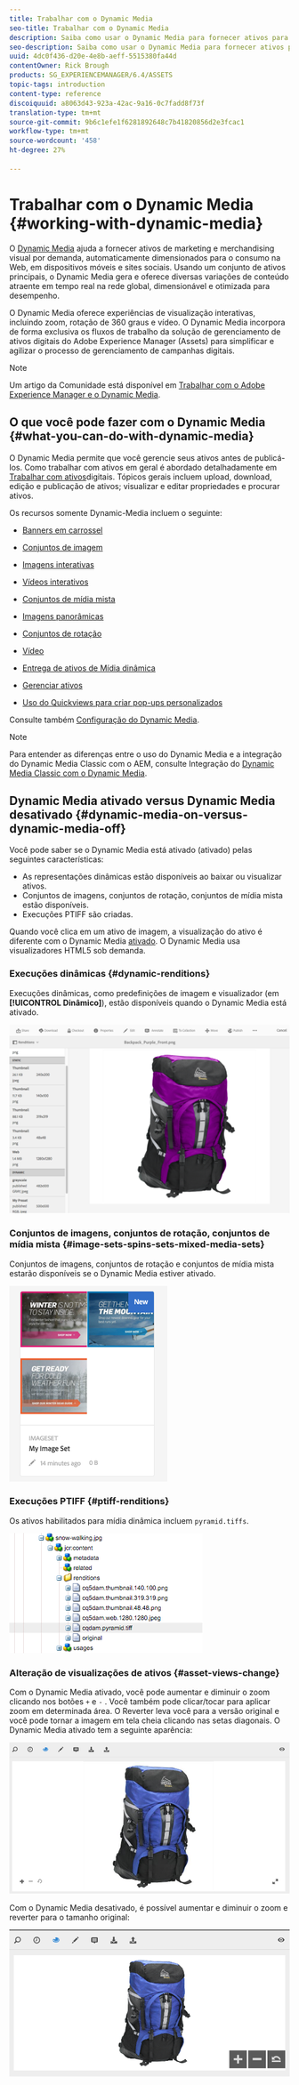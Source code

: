 ```yaml
---
title: Trabalhar com o Dynamic Media
seo-title: Trabalhar com o Dynamic Media
description: Saiba como usar o Dynamic Media para fornecer ativos para consumo em sites da Web, móveis e sociais.
seo-description: Saiba como usar o Dynamic Media para fornecer ativos para consumo em sites da Web, móveis e sociais.
uuid: 4dc0f436-d20e-4e8b-aeff-5515380fa44d
contentOwner: Rick Brough
products: SG_EXPERIENCEMANAGER/6.4/ASSETS
topic-tags: introduction
content-type: reference
discoiquuid: a8063d43-923a-42ac-9a16-0c7fadd8f73f
translation-type: tm+mt
source-git-commit: 9b6c1efe1f6281892648c7b41820856d2e3fcac1
workflow-type: tm+mt
source-wordcount: '458'
ht-degree: 27%

---
```



# Trabalhar com o Dynamic Media {#working-with-dynamic-media}

O [Dynamic Media](https://www.adobe.com/solutions/web-experience-management/dynamic-media.html) ajuda a fornecer ativos de marketing e merchandising visual por demanda, automaticamente dimensionados para o consumo na Web, em dispositivos móveis e sites sociais. Usando um conjunto de ativos principais, o Dynamic Media gera e oferece diversas variações de conteúdo atraente em tempo real na rede global, dimensionável e otimizada para desempenho.

O Dynamic Media oferece experiências de visualização interativas, incluindo zoom, rotação de 360 graus e vídeo. O Dynamic Media incorpora de forma exclusiva os fluxos de trabalho da solução de gerenciamento de ativos digitais do Adobe Experience Manager (Assets) para simplificar e agilizar o processo de gerenciamento de campanhas digitais.

>[!NOTE]
>
>Um artigo da Comunidade está disponível em [Trabalhar com o Adobe Experience Manager e o Dynamic Media](https://helpx.adobe.com/experience-manager/using/aem_dynamic_media.html).

## O que você pode fazer com o Dynamic Media {#what-you-can-do-with-dynamic-media}

O Dynamic Media permite que você gerencie seus ativos antes de publicá-los. Como trabalhar com ativos em geral é abordado detalhadamente em [Trabalhar com ativos](managing-assets-touch-ui.md)digitais. Tópicos gerais incluem upload, download, edição e publicação de ativos; visualizar e editar propriedades e procurar ativos.

Os recursos somente Dynamic-Media incluem o seguinte:

* [Banners em carrossel](carousel-banners.md)
* [Conjuntos de imagem](image-sets.md)
* [Imagens interativas](interactive-images.md)
* [Vídeos interativos](interactive-videos.md)
* [Conjuntos de mídia mista](mixed-media-sets.md)
* [Imagens panorâmicas](panoramic-images.md)

* [Conjuntos de rotação](spin-sets.md)
* [Vídeo](video.md)
* [Entrega de ativos de Mídia dinâmica](delivering-dynamic-media-assets.md)
* [Gerenciar ativos](managing-assets.md)
* [Uso do Quickviews para criar pop-ups personalizados](custom-pop-ups.md)

Consulte também [Configuração do Dynamic Media](administering-dynamic-media.md).

>[!NOTE]
>
>Para entender as diferenças entre o uso do Dynamic Media e a integração do Dynamic Media Classic com o AEM, consulte Integração do [Dynamic Media Classic com o Dynamic Media](/help/sites-administering/scene7.md#aem-scene-integration-versus-dynamic-media).

## Dynamic Media ativado versus Dynamic Media desativado {#dynamic-media-on-versus-dynamic-media-off}

Você pode saber se o Dynamic Media está ativado (ativado) pelas seguintes características:

* As representações dinâmicas estão disponíveis ao baixar ou visualizar ativos.
* Conjuntos de imagens, conjuntos de rotação, conjuntos de mídia mista estão disponíveis.
* Execuções PTIFF são criadas.

Quando você clica em um ativo de imagem, a visualização do ativo é diferente com o Dynamic Media [ativado](config-dynamic.md#enabling-dynamic-media). O Dynamic Media usa visualizadores HTML5 sob demanda.

### Execuções dinâmicas {#dynamic-renditions}

Execuções dinâmicas, como predefinições de imagem e visualizador (em **[!UICONTROL Dinâmico]**), estão disponíveis quando o Dynamic Media está ativado.

![chlimage_1-358](assets/chlimage_1-358.png)

### Conjuntos de imagens, conjuntos de rotação, conjuntos de mídia mista {#image-sets-spins-sets-mixed-media-sets}

Conjuntos de imagens, conjuntos de rotação e conjuntos de mídia mista estarão disponíveis se o Dynamic Media estiver ativado.

![chlimage_1-359](assets/chlimage_1-359.png)

### Execuções PTIFF {#ptiff-renditions}

Os ativos habilitados para mídia dinâmica incluem `pyramid.tiffs`.

![chlimage_1-360](assets/chlimage_1-360.png)

### Alteração de visualizações de ativos {#asset-views-change}

Com o Dynamic Media ativado, você pode aumentar e diminuir o zoom clicando nos botões `+` e `-` . Você também pode clicar/tocar para aplicar zoom em determinada área. O Reverter leva você para a versão original e você pode tornar a imagem em tela cheia clicando nas setas diagonais. O Dynamic Media ativado tem a seguinte aparência:

![chlimage_1-361](assets/chlimage_1-361.png)

Com o Dynamic Media desativado, é possível aumentar e diminuir o zoom e reverter para o tamanho original:

![chlimage_1-362](assets/chlimage_1-362.png)
